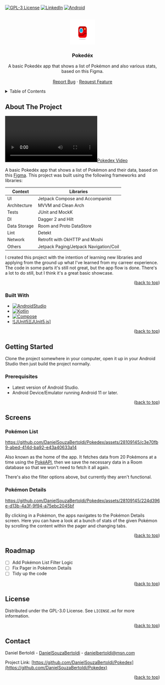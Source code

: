 <!-- Improved compatibility of back to top link: See: https://github.com/othneildrew/Best-README-Template/pull/73 -->
<a name="readme-top"></a>

<!-- PROJECT SHIELDS -->
<!--
*** I'm using markdown "reference style" links for readability.
*** Reference links are enclosed in brackets [ ] instead of parentheses ( ).
*** See the bottom of this document for the declaration of the reference variables
*** for contributors-url, forks-url, etc. This is an optional, concise syntax you may use.
*** https://www.markdownguide.org/basic-syntax/#reference-style-links
-->
[![GPL-3 License][license-shield]][license-url]
[![LinkedIn][linkedin-shield]][linkedin-url]
[![Android][android-shield]][android-url]



<!-- PROJECT LOGO -->
<br />
<div align="center">
  <a href="https://github.com/DanielSouzaBertoldi/pokedex">
    <img src="readme_media/pokedex-app-icon.png" alt="Logo" width="80" height="80">
  </a>

<h3 align="center">Pokedéx</h3>

  <p align="center">
    A basic Pokedéx app that shows a list of Pokémon and also various stats, based on this Figma.
    <br />
    <br />
    <a href="https://github.com/DanielSouzaBertoldi/Pokedex/issues">Report Bug</a>
    ·
    <a href="https://github.com/DanielSouzaBertoldi/Pokedex/issues">Request Feature</a>
  </p>
</div>



<!-- TABLE OF CONTENTS -->
<details>
  <summary>Table of Contents</summary>
  <ol>
    <li>
      <a href="#about-the-project">About The Project</a>
      <ul>
        <li><a href="#built-with">Built With</a></li>
      </ul>
    </li>
    <li>
      <a href="#getting-started">Getting Started</a>
      <ul>
        <li><a href="#prerequisites">Prerequisites</a></li>
      </ul>
    </li>
    <li><a href="#usage">Screens</a></li>
    <li><a href="#roadmap">Roadmap</a></li>
    <li><a href="#license">License</a></li>
    <li><a href="#contact">Contact</a></li>
  </ol>
</details>



<!-- ABOUT THE PROJECT -->
## About The Project

[![Pokedex Video][product-video]](https://github.com/DanielSouzaBertoldi/Pokedex/)

A basic Pokedéx app that shows a list of Pokémon and their data, based on this [Figma](https://www.figma.com/file/THLxZSlOoUYMZrjFg0Kl1M/Pok%C3%A9dex?type=design&node-id=18241-2789&mode=design&t=F41WGriuYghVmBhW-0).
This project was built using the following frameworks and libraries:

| Context      | Libraries                              |
|--------------|----------------------------------------|
| UI           | Jetpack Compose and Accompanist        |
| Architecture | MVVM and Clean Arch                    |
| Tests        | JUnit and MockK                        |
| DI           | Dagger 2 and Hilt                      |
| Data Storage | Room and Proto DataStore               |
| Lint         | Detekt                                 |
| Network      | Retrofit with OkHTTP and Moshi         |
| Others       | Jetpack Paging/Jetpack Navigation/Coil |

I created this project with the intention of learning new libraries and applying from the ground up
what I've learned from my carreer experience. The code in some parts it's still not great, but the
app flow is done. There's a lot to do still, but I think it's a great basic showcase.

<p align="right">(<a href="#readme-top">back to top</a>)</p>



### Built With

* [![AndroidStudio][AndroidStudio]][AndroidStudio-url]
* [![Kotlin][Kotlin]][Kotlin-url]
* [![Compose][Compose]][Compose-url]
* [![JUnit5][JUnit5.js]][JUnit5-url]

<p align="right">(<a href="#readme-top">back to top</a>)</p>


<!-- GETTING STARTED -->
## Getting Started

Clone the project somewhere in your computer, open it up in your Android Studio then just build the 
project normally.

### Prerequisites

- Latest version of Android Studio.
- Android Device/Emulator running Android 11 or later.

<p align="right">(<a href="#readme-top">back to top</a>)</p>

<!-- SCREENS -->
## Screens


### Pokémon List

https://github.com/DanielSouzaBertoldi/Pokedex/assets/28109145/c3e70fb9-abed-414d-ba92-e43a40633a14

Also known as the home of the app. It fetches data from 20 Pokémons at a time using the 
[PokéAPI](https://pokeapi.co/api/v2), then we save the necessary data in a Room database so that we 
won't need to fetch it all again.

There's also the filter options above, but currently they aren't functional.


### Pokémon Details

https://github.com/DanielSouzaBertoldi/Pokedex/assets/28109145/224d396e-d13b-4a3f-9f94-a75ebc2045bf

By clicking in a Pokémon, the apps navigates to the Pokémon Details screen. Here you can have a look
at a bunch of stats of the given Pokémon by scrolling the content within the pager and changing tabs.


<p align="right">(<a href="#readme-top">back to top</a>)</p>



<!-- ROADMAP -->
## Roadmap

- [ ] Add Pokémon List Filter Logic
- [ ] Fix Pager in Pokémon Details
- [ ] Tidy up the code

<p align="right">(<a href="#readme-top">back to top</a>)</p>

<!-- LICENSE -->
## License

Distributed under the GPL-3.0 License. See `LICENSE.md` for more information.

<p align="right">(<a href="#readme-top">back to top</a>)</p>



<!-- CONTACT -->
## Contact

Daniel Bertoldi - [DanielSouzaBertoldi](https://github.com/DanielSouzaBertoldi) - danielbertoldi@msn.com

Project Link: [https://github.com/DanielSouzaBertoldi/Pokedex](https://github.com/DanielSouzaBertoldi/Pokedex)

<p align="right">(<a href="#readme-top">back to top</a>)</p>


<!-- MARKDOWN LINKS & IMAGES -->
<!-- https://www.markdownguide.org/basic-syntax/#reference-style-links -->
[license-shield]: https://img.shields.io/github/license/DanielSouzaBertoldi/Pokedex?style=flat-square
[license-url]: https://github.com/DanielSouzaBertoldi/Pokedex/blob/main/LICENSE.md
[linkedin-shield]: https://img.shields.io/badge/-LinkedIn-black.svg?style=for-the-badge&logo=linkedin&colorB=555
[linkedin-url]: https://www.linkedin.com/in/DanielSouzaBertoldi/
[android-shield]: https://img.shields.io/badge/Android-3DDC84?style=for-the-badge&logo=android&logoColor=white
[android-url]: https://www.android.com/
[product-video]: readme_media/pokedex_sample.mov
[AndroidStudio]: https://img.shields.io/badge/Android_Studio-5383EC?style=for-the-badge&logo=androidstudio&logoColor=3DDC84
[AndroidStudio-url]: https://developer.android.com/studio
[Kotlin]: https://img.shields.io/badge/Kotlin-B72BD5?style=for-the-badge&logo=kotlin&logoColor=6858F6
[Kotlin-url]: https://kotlinlang.org/
[Compose]: https://img.shields.io/badge/Compose-63c487?style=for-the-badge&logo=jetpackcompose&logoColor=4285F4
[Compose-url]: https://developer.android.com/jetpack/compose
[JUnit5]: https://img.shields.io/badge/JUnit5-5C5C5C?style=for-the-badge&logo=junit5&logoColor=25A162
[Junit5-url]: https://junit.org/junit5/
